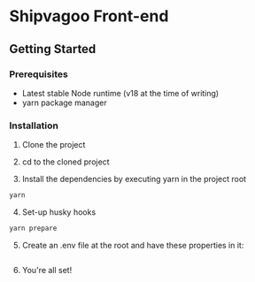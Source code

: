 # Shipvagoo Front-end

## Getting Started

### Prerequisites

- Latest stable Node runtime (v18 at the time of writing)
- yarn package manager

### Installation

1. Clone the project



2. cd to the cloned project
3. Install the dependencies by executing yarn in the project root

```sh
yarn
```

4. Set-up husky hooks

```sh
yarn prepare
```

5. Create an .env file at the root and have these properties in it:

```

```

6. You're all set!

